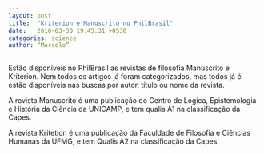 ```yaml
---
layout: post
title:  "Kriterion e Manuscrito no PhilBrasil"
date:   2016-03-30 19:45:31 +0530
categories: science
author: “Marcelo”
---
```

Estão disponíveis no PhilBrasil as revistas de filosofia Manuscrito e Kriterion. Nem todos os artigos já foram categorizados, mas todos já é estão disponíveis nas buscas por autor, título ou nome da revista.

A revista Manuscrito é uma publicação do Centro de Lógica, Epistemologia e História da Ciência da UNICAMP, e tem qualis A1 na classificação da Capes.

A revista Kritetion é uma publicação da Faculdade de Filosofia e Ciências Humanas da UFMG, e tem Qualis A2 na classificação da Capes.